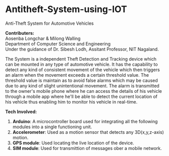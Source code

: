 # Antitheft-System-using-IOT
Anti-Theft System for Automotive Vehicles 

**Contributers:**  
Aosenba Longchar & Milong Walling  
Department of Computer Science and Engineering  
Under the guidance of Dr. Sibesh Lodh, Assitant Professor, NIT Nagaland.  

The System is a independent Theft Detection and Tracking device which can be mounted in any type of automotive vehicle. 
It has the capability to detect any kind of consistent movement of the vehicle which then triggers an alarm 
when the movement exceeds a certain threshold value. The threshold value is maintain as to avoid  false alarms 
which may be caused due to any kind of slight unintentional movement. The alarm is transmitted to the owner's
mobile phone where he can access the details of his vehicle  through a mobile app where he'll be able to detect the 
current location of his vehicle thus enabling him to monitor his vehicle in real-time.

**Tech Involved:**  
1. **Arduino**: A microcontroller board used for integrating all the following modules into a single functioning unit.  
2. **Accelerometer**: Used as a motion sensor that detects any 3D(x,y,z-axis) motion.  
3. **GPS module**: Used locating the live location of the device. 
4. **SIM module**: Used for transmittion of messages ober a mobile network.
